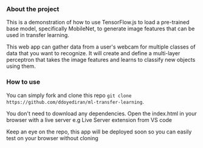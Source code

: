 ### About the project

This is a demonstration of how to use TensorFlow.js to load a pre-trained base model, specifically MobileNet, to generate image features that can be used in transfer learning.

This web app can gather data from a user's webcam for multiple classes of data that you want to recognize. It will create and define a multi-layer perceptron that takes the image features and learns to classify new objects using them.

### How to use

You can simply fork and clone this repo `git clone https://github.com/ddoyediran/ml-transfer-learning`.

You don't need to download any dependencies. Open the index.html in your browser with a live server e.g Live Server extension from VS code

Keep an eye on the repo, this app will be deployed soon so you can easily test on your browser without cloning
